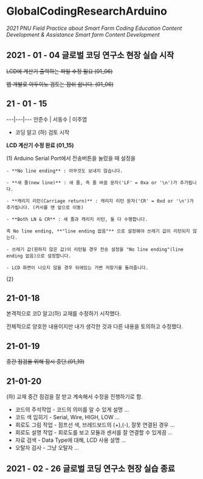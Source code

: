 # GlobalCodingResearchArduino

_2021 PNU Field Practice about Smart Farm Coding Education Content Development & Assistance Smart farm Content Development_

## 2021 - 01 - 04 글로벌 코딩 연구소 현장 실습 시작

~~LCD에 계산기 출력하는 파일 수정 필요 (01_06)~~

~~앱 개발로 아두이노 검토는 잠쉬 쉽니다. (01_06)~~

21 - 01 - 15
------------

---|---|---
안준수 | 서동수 | 이주엽


- 코딩 알고 (하) 검토 시작

**LCD 계산기 수정 완료 (01_15)**

 (1) Arduino Serial Port에서 전송버튼을 눌렀을 때 설정을
        
    - **No line ending** : 아무것도 보내지 않습니다.
    
    - **새 줄(new line)** : 새 줄, 즉 줄 바꿈 문자('LF' = 0xa or '\n')가 추가됩니다.
  
    - **캐리지 리턴(Carriage return)** : 캐리지 리턴 문자('CR' = 0xd or '\n')가 추가됩니다. (커서를 맨 앞으로 이동)
  
    - **Both LN & CR** : 새 줄과 캐리지 리턴, 둘 다 수행합니다.
  
    즉 No line ending, **"line ending 없음"** 으로 설정해야 쓰레기 값이 리턴되지 않는다.

    - 쓰레기 값(원하지 않은 값)이 리턴될 경우 전송 설정을 "No line ending"(line ending 없음)으로 설정합니다.

    - LCD 화면이 나오지 않을 경우 뒤에있는 가변 저항기를 돌려줍니다.

 (2)


 21-01-18
 ------------
 
 본격적으로 코D 알고(하) 교재를 수정하기 시작했다. 
 
 
 전체적으로 양호한 내용이지만 내가 생각한 것과 다른 내용을 토의하고 수정했다.
 
 
  21-01-19
 ---------
 
 ~~중간 점검을 위해 잠시 중단.(01_19)~~
 
 21-01-20
 ----------
 
 (하) 교재 중간 점검을 잘 받고 계속해서 수정을 진행하기로 함.
 
 + 코드의 주석작업 - 코드의 의미를 알 수 있게 설명 ...
 + 코드 색 입히기 - Serial, Wire, HIGH, LOW ...
 + 회로도 그림 작업 - 점프선 색, 브레드보드의 (+),(-), 잘못 연결된 경우 ...
 + 회로도 설명 작업 - 회로도를 보고 모듈과 센서를 잘 연결할 수 있게끔 ...
 + 자료 검색 - Data Type에 대해, LCD 사용 설명 ...
 + 오탈자 검사 - 그냥 오탈자 ...
 

 
 
## 2021 - 02 - 26 글로벌 코딩 연구소 현장 실습 종료

